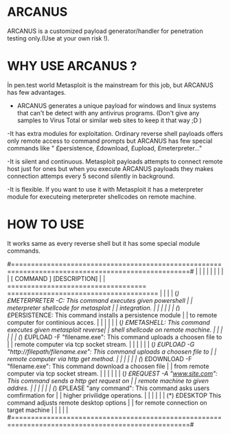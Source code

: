 # ARCANUS
ARCANUS is a customized payload generator/handler for penetration testing only.(Use at your own risk !).



# WHY USE ARCANUS ?
  İn pen.test world Metasploit is the mainstream for this job, but ARCANUS has few advantages.
  
- ARCANUS generates a unique payload for windows and linux systems that can't be detect with any antivirus programs. (Don't give any samples to Virus Total or similar web sites to keep it that way ;D )

-It has extra modules for exploitation. Ordinary reverse shell payloads offers only remote access to command prompts but ARCANUS has few special commands like " £persistence, £download, £upload, £meterpreter..."

-It is silent and continuous. Metasploit payloads attempts to connect remote host just for ones but when you execute ARCANUS payloads they makes connection attemps every 5 second silently in background.

-It is flexible. If you want to use it with Metasploit it has a meterpreter module for executeing meterpreter shellcodes on remote machine.


# HOW TO USE 

It works same as every reverse shell but it has some special module commands.

  #===================================================================================================#
  |                                                                                                   |
  |                                                                                                   |
  |                                                                                                   |
  |                                                                                                   |
  |   [ COMMAND ]                                       [DESCRIPTION]                                 |
  |  ===================================              ======================================          |
  |                                                                                                   |
  |   (*) £METERPRETER -C:                              This command executes given powershell        |
  |                                                       meterpreter shellcode for metasploit        |
  |                                                        integration.                               |
  |                                                                                                   |
  |                                                                                                   |
  |   (*) £PERSISTENCE:                                 This command installs a persistence module    |
  |                                                       to remote computer for continious acces.    |
  |                                                                                                   |
  |                                                                                                   |
  |   (*) £METASHELL:                                   This command executes given metasploit reverse|
  |                                                       shell shellcode on remote machine.          |
  |                                                                                                   |
  |                                                                                                   |
  |   (*) £UPLOAD -F "filename.exe":                    This command uploads a choosen file to        |
  |                                                       remote computer via tcp socket stream.      |
  |                                                                                                   |
  |                                                                                                   |
  |   (*) £UPLOAD -G "http://filepath/filename.exe":    This command uploads a choosen file to        |
  |                                                       remote computer via http get method.        |
  |                                                                                                   |
  |                                                                                                   |
  |   (*) £DOWNLOAD -F "filename.exe":                  This command download a choosen file          |
  |                                                       from remote computer via tcp socket stream. |
  |                                                                                                   |
  |                                                                                                   |
  |   (*) £REQUEST -A "www.site.com":                   This command sends a http get request on      |
  |                                                       remote machine to given addres.             |
  |                                                                                                   |
  |                                                                                                   |
  |   (*) £PLEASE "any command":                        This command asks users comfirmation for      |
  |                                                       higher privilidge operations.               |
  |                                                                                                   |
  |                                                                                                   |
  |   (*) £DESKTOP                                      This command adjusts remote desktop options   |
  |                                                       for remote connection on target machine     |
  |                                                                                                   |
  |                                                                                                   |
  #===================================================================================================#
